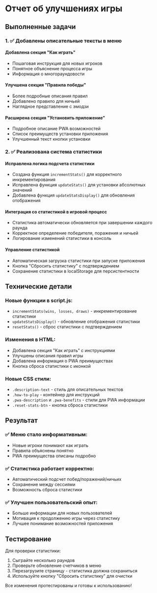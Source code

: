# Отчет об улучшениях игры

## Выполненные задачи

### 1. ✅ Добавлены описательные тексты в меню

#### Добавлена секция "Как играть"
- Пошаговая инструкция для новых игроков
- Понятное объяснение процесса игры
- Информация о многораундовости

#### Улучшена секция "Правила победы"
- Более подробные описания правил
- Добавлено правило для ничьей
- Наглядное представление с эмодзи

#### Расширена секция "Установить приложение"
- Подробное описание PWA возможностей
- Список преимуществ установки приложения
- Улучшенный текст кнопки установки

### 2. ✅ Реализована система статистики

#### Исправлена логика подсчета статистики
- Создана функция `incrementStats()` для корректного инкрементирования
- Исправлена функция `updateStats()` для установки абсолютных значений
- Добавлена функция `updateStatsDisplay()` для обновления отображения

#### Интеграция со статистикой в игровой процесс
- Статистика автоматически обновляется при завершении каждого раунда
- Корректное определение победителя, поражения и ничьей
- Логирование изменений статистики в консоль

#### Управление статистикой
- Автоматическая загрузка статистики при запуске приложения
- Кнопка "Сбросить статистику" с подтверждением
- Сохранение статистики в localStorage для персистентности

## Технические детали

### Новые функции в script.js:
- `incrementStats(wins, losses, draws)` - инкрементирование статистики
- `updateStatsDisplay()` - обновление отображения статистики
- `resetStats()` - сброс статистики с подтверждением

### Изменения в HTML:
- Добавлена секция "Как играть" с инструкциями
- Улучшены описания правил игры
- Добавлена информация о PWA преимуществах
- Кнопка сброса статистики с иконкой

### Новые CSS стили:
- `.description-text` - стиль для описательных текстов
- `.how-to-play` - контейнер для инструкций
- `.pwa-description` и `.pwa-benefits` - стили для PWA информации
- `.reset-stats-btn` - кнопка сброса статистики

## Результат

### ✅ Меню стало информативным:
- Новые игроки понимают как играть
- Правила объяснены понятно
- PWA преимущества описаны подробно

### ✅ Статистика работает корректно:
- Автоматический подсчет побед/поражений/ничьих
- Сохранение между сессиями
- Возможность сброса статистики

### ✅ Улучшен пользовательский опыт:
- Больше информации для новых пользователей
- Мотивация к продолжению игры через статистику
- Лучшее понимание возможностей приложения

## Тестирование

Для проверки статистики:
1. Сыграйте несколько раундов
2. Проверьте обновление счетчиков в меню
3. Перезагрузите страницу - статистика должна сохраниться
4. Используйте кнопку "Сбросить статистику" для очистки

Все изменения протестированы и готовы к использованию! 
